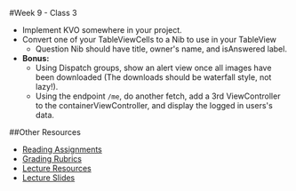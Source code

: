 #Week 9 - Class 3
* Implement KVO somewhere in your project.
* Convert one of your TableViewCells to a Nib to use in your TableView
  * Question Nib should have title, owner's name, and isAnswered label.
* **Bonus:**
  * Using Dispatch groups, show an alert view once all images have been downloaded (The downloads should be waterfall style, not lazy!).
  * Using the endpoint `/me`, do another fetch, add a 3rd ViewController to the containerViewController, and display the logged in users's data.

##Other Resources
* [Reading Assignments](../../Resources/ra-grading-standard/)
* [Grading Rubrics](../../Resources/)
* [Lecture Resources](lecture/)
* [Lecture Slides](https://www.icloud.com/keynote/000P80wi4TokLVnhVdqmMY2LA#Week9-Class3)
